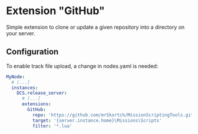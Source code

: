 # Extension "GitHub"
Simple extension to clone or update a given repository into a directory on your server.

## Configuration
To enable track file upload, a change in nodes.yaml is needed:
```yaml
MyNode:
  # [...]
  instances:
    DCS.release_server:
      # [...]
      extensions:
        GitHub:
          repo: 'https://github.com/mrSkortch/MissionScriptingTools.git'
          target: '{server.instance.home}\Missions\Scripts'
          filter: '*.lua'
```
